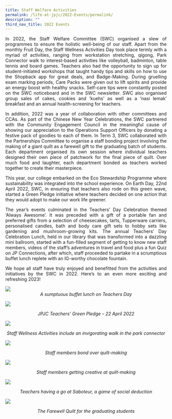 ```yaml
---
title: Staff Welfare Activities
permalink: /life-at-jpjc/2022-Events/permalink/
description: ""
third_nav_title: 2022 Events
---
```

<div align=justify>

In 2022, the Staff Welfare Committee (SWC) organised a slew of programmes to ensure the holistic well-being of our staff. Apart from the monthly Fruit Day, the Staff Wellness Activities Day took place termly with a myriad of activities, ranging from workstation stretching, qigong, Park Connector walk to interest-based activities like volleyball, badminton, table tennis and board games. Teachers also had the opportunity to sign up for student-initiated workshops that taught handy tips and skills on how to use the Shopback app for great deals, and Badge-Making. During gruelling exam marking periods, Care Packs were given out to lift spirits and provide an energy boost with healthy snacks. Self-care tips were constantly posted on the SWC noticeboard and in the SWC newsletter. SWC also organised group sales of cakes, cookies and ’kuehs’ as well as a ‘nasi lemak’ breakfast and an annual health-screening for teachers.

In addition, 2022 was a year of collaboration with other committees and CCAs. As part of the Chinese New Year Celebrations, the SWC partnered with the Community Engagement Council in the meaningful cause of showing our appreciation to the Operations Support Officers by donating a festive pack of goodies to each of them. In Term 3, SWC collaborated with the Partnerships Committee to organise a staff bonding project involving the making of a giant quilt as a farewell gift to the graduating batch of students. Each department organised its own session where individual teachers designed their own piece of patchwork for the final piece of quilt. Over much food and laughter, each department bonded as teachers worked together to create their masterpiece.

This year, our college embarked on the Eco Stewardship Programme where sustainability was integrated into the school experience. On Earth Day, 22nd April 2022, SWC, in ensuring that teachers also rode on this green wave, started a Green Pledge initiative where teachers decided on one action that they would adopt to make our work life greener.

The year’s events culminated in the Teachers’ Day Celebration themed ‘Always Awesome’. It was preceded with a gift of a portable fan and preferred gifts from a selection of cheesecakes, tarts, Tupperware carriers, personalised candles, bath and body care gift sets to hobby sets like gardening and mushroom-growing kits. The annual Teachers’ Day Celebration Lunch, held in our library that was transformed into a dazzling mini ballroom, started with a fun-filled segment of getting to know new staff members, videos of the staff’s adventures in travel and food plus a fun Quiz on JP Connections, after which, staff proceeded to partake in a scrumptious buffet lunch replete with an IG-worthy chocolate fountain.

We hope all staff have truly enjoyed and benefitted from the activities and initiatives by the SWC in 2022. Here’s to an even more exciting and refreshing 2023! </div>

<img src="/images/Life%20%40%20JPJC/2022%20Events/Staff%20Welfare%20Activities/A%20sumptuous%20buffet%20lunch%20on%20Teachers_%20Day.jpeg">
<figcaption align="center"><em>A sumptuous buffet lunch on Teachers Day</em></figcaption>																																																																				
<p>																																																																	
<img src="/images/Life%20%40%20JPJC/2022%20Events/Staff%20Welfare%20Activities/JPJC%20Teachers%E2%80%99%20Green%20Pledge%20%E2%80%93%2022%20April%202022.jpg">
<figcaption align="center"><em>JPJC Teachers’ Green Pledge – 22 April 2022</em></figcaption>	

<p>
<img src="/images/Life%20%40%20JPJC/2022%20Events/Staff%20Welfare%20Activities/Staff%20Wellness%20Activities%20include%20an%20invigorating%20walk%20in%20the%20park%20connector.jpg">
<figcaption align="center"><em>Staff Wellness Activities include an invigorating walk in the park connector</em></figcaption>	

<p>
<img src="/images/Life%20%40%20JPJC/2022%20Events/Staff%20Welfare%20Activities/Staff%20members%20bond%20over%20quilt-making.jpg">
<figcaption align="center"><em>Staff members bond over quilt-making</em></figcaption>	

<p>	
<img src="/images/Life%20%40%20JPJC/2022%20Events/Staff%20Welfare%20Activities/Staff%20members%20getting%20creative%20at%20quilt-making.jpg">
<figcaption align="center"><em>Staff members getting creative at quilt-making</em></figcaption>	

<p>	
<img src="/images/Life%20%40%20JPJC/2022%20Events/Staff%20Welfare%20Activities/Teachers%20having%20a%20go%20at%20Saboteur%2C%20a%20game%20of%20social%20deduction.jpg">
<figcaption align="center"><em>Teachers having a go at Saboteur, a game of social deduction</em></figcaption>	

<p>	
<img src="/images/Life%20%40%20JPJC/2022%20Events/Staff%20Welfare%20Activities/The%20Farewell%20Quilt%20for%20the%20graduating%20students.jpeg">
<figcaption align="center"><em>The Farewell Quilt for the graduating students</em></figcaption>